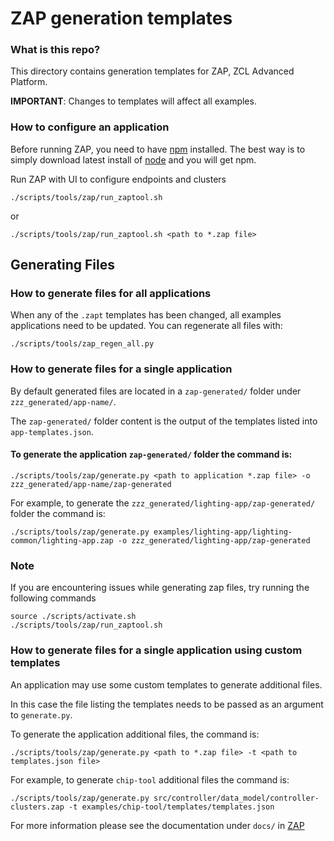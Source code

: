# ZAP generation templates

### What is this repo?

This directory contains generation templates for ZAP, ZCL Advanced Platform.

**IMPORTANT**: Changes to templates will affect all examples.

### How to configure an application

Before running ZAP, you need to have [npm](https://www.npmjs.com/) installed.
The best way is to simply download latest install of
[node](https://nodejs.org/en/download/) and you will get npm.

Run ZAP with UI to configure endpoints and clusters

```
./scripts/tools/zap/run_zaptool.sh
```

or

```
./scripts/tools/zap/run_zaptool.sh <path to *.zap file>
```

## Generating Files

### How to generate files for all applications

When any of the `.zapt` templates has been changed, all examples applications
need to be updated. You can regenerate all files with:

```
./scripts/tools/zap_regen_all.py
```

### How to generate files for a single application

By default generated files are located in a `zap-generated/` folder under
`zzz_generated/app-name/`.

The `zap-generated/` folder content is the output of the templates listed into
`app-templates.json`.

#### To generate the application `zap-generated/` folder the command is:

```
./scripts/tools/zap/generate.py <path to application *.zap file> -o zzz_generated/app-name/zap-generated

```

For example, to generate the `zzz_generated/lighting-app/zap-generated/` folder
the command is:

```
./scripts/tools/zap/generate.py examples/lighting-app/lighting-common/lighting-app.zap -o zzz_generated/lighting-app/zap-generated
```

### Note

If you are encountering issues while generating zap files, try running the
following commands

```
source ./scripts/activate.sh
./scripts/tools/zap/run_zaptool.sh
```

### How to generate files for a single application using custom templates

An application may use some custom templates to generate additional files.

In this case the file listing the templates needs to be passed as an argument to
`generate.py`.

To generate the application additional files, the command is:

```
./scripts/tools/zap/generate.py <path to *.zap file> -t <path to templates.json file>
```

For example, to generate `chip-tool` additional files the command is:

```
./scripts/tools/zap/generate.py src/controller/data_model/controller-clusters.zap -t examples/chip-tool/templates/templates.json
```

For more information please see the documentation under `docs/` in
[ZAP](https://github.com/project-chip/zap)
